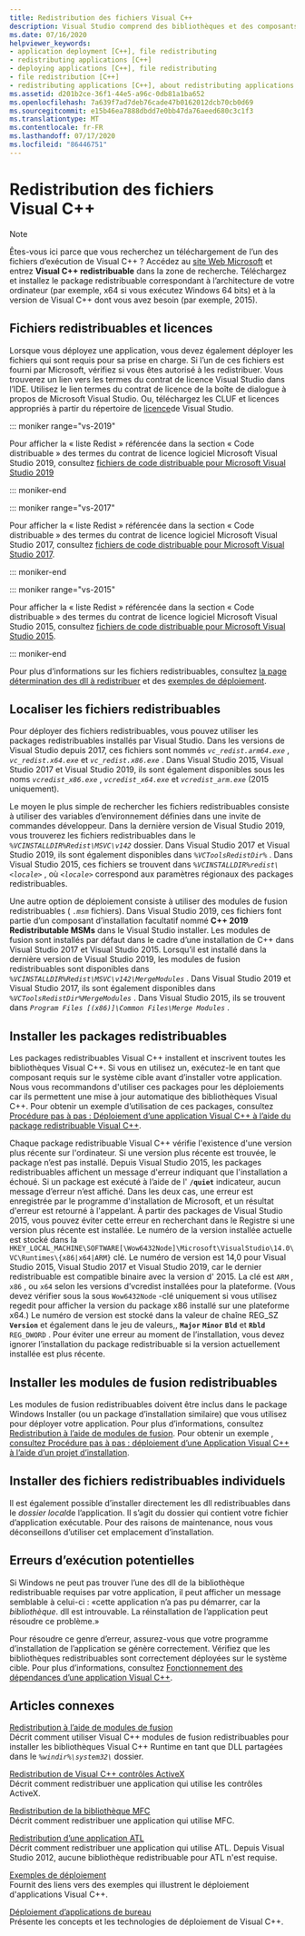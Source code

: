 ```yaml
---
title: Redistribution des fichiers Visual C++
description: Visual Studio comprend des bibliothèques et des composants redistribuables que vous pouvez déployer avec votre application.
ms.date: 07/16/2020
helpviewer_keywords:
- application deployment [C++], file redistributing
- redistributing applications [C++]
- deploying applications [C++], file redistributing
- file redistribution [C++]
- redistributing applications [C++], about redistributing applications
ms.assetid: d201b2ce-36f1-44e5-a96c-0db81a1ba652
ms.openlocfilehash: 7a639f7ad7deb76cade47b0162012dcb70cb0d69
ms.sourcegitcommit: e15b46ea7888dbdd7e0bb47da76aeed680c3c1f3
ms.translationtype: MT
ms.contentlocale: fr-FR
ms.lasthandoff: 07/17/2020
ms.locfileid: "86446751"
---
```

# <a name="redistributing-visual-c-files"></a>Redistribution des fichiers Visual C++

> [!NOTE]
> Êtes-vous ici parce que vous recherchez un téléchargement de l’un des fichiers d’exécution de Visual C++ ? Accédez au [site Web Microsoft](https://www.microsoft.com/) et entrez **Visual C++ redistribuable** dans la zone de recherche. Téléchargez et installez le package redistribuable correspondant à l’architecture de votre ordinateur (par exemple, x64 si vous exécutez Windows 64 bits) et à la version de Visual C++ dont vous avez besoin (par exemple, 2015).

## <a name="redistributable-files-and-licensing"></a>Fichiers redistribuables et licences

Lorsque vous déployez une application, vous devez également déployer les fichiers qui sont requis pour sa prise en charge. Si l’un de ces fichiers est fourni par Microsoft, vérifiez si vous êtes autorisé à les redistribuer. Vous trouverez un lien vers les termes du contrat de licence Visual Studio dans l’IDE. Utilisez le lien termes du contrat de licence de la boîte de dialogue à propos de Microsoft Visual Studio. Ou, téléchargez les CLUF et licences appropriés à partir du répertoire de [licence](https://visualstudio.microsoft.com/license-terms/)de Visual Studio.

::: moniker range="vs-2019"

Pour afficher la « liste Redist » référencée dans la section « Code distribuable » des termes du contrat de licence logiciel Microsoft Visual Studio 2019, consultez [fichiers de code distribuable pour Microsoft Visual Studio 2019](/visualstudio/releases/2019/redistribution#-distributable-code-files-for-visual-studio-2019)

::: moniker-end

::: moniker range="vs-2017"

Pour afficher la « liste Redist » référencée dans la section « Code distribuable » des termes du contrat de licence logiciel Microsoft Visual Studio 2017, consultez [fichiers de code distribuable pour Microsoft Visual Studio 2017](/visualstudio/productinfo/2017-redistribution-vs#-distributable-code-files-for-visual-studio-2017).

::: moniker-end

::: moniker range="vs-2015"

Pour afficher la « liste Redist » référencée dans la section « Code distribuable » des termes du contrat de licence logiciel Microsoft Visual Studio 2015, consultez [fichiers de code distribuable pour Microsoft Visual Studio 2015](/visualstudio/productinfo/2015-redistribution-vs#-distributable-code-files-for-visual-studio-2015).

::: moniker-end

Pour plus d’informations sur les fichiers redistribuables, consultez [la page détermination des dll à redistribuer](determining-which-dlls-to-redistribute.md) et des [exemples de déploiement](deployment-examples.md).

## <a name="locate-the-redistributable-files"></a>Localiser les fichiers redistribuables

Pour déployer des fichiers redistribuables, vous pouvez utiliser les packages redistribuables installés par Visual Studio. Dans les versions de Visual Studio depuis 2017, ces fichiers sont nommés *`vc_redist.arm64.exe`* , *`vc_redist.x64.exe`* et *`vc_redist.x86.exe`* . Dans Visual Studio 2015, Visual Studio 2017 et Visual Studio 2019, ils sont également disponibles sous les noms *`vcredist_x86.exe`* , *`vcredist_x64.exe`* et *`vcredist_arm.exe`* (2015 uniquement).

Le moyen le plus simple de rechercher les fichiers redistribuables consiste à utiliser des variables d’environnement définies dans une invite de commandes développeur. Dans la dernière version de Visual Studio 2019, vous trouverez les fichiers redistribuables dans le *`%VCINSTALLDIR%Redist\MSVC\v142`* dossier. Dans Visual Studio 2017 et Visual Studio 2019, ils sont également disponibles dans *`%VCToolsRedistDir%`* . Dans Visual Studio 2015, ces fichiers se trouvent dans *`%VCINSTALLDIR%redist\<locale>`* , où *`<locale>`* correspond aux paramètres régionaux des packages redistribuables.

Une autre option de déploiement consiste à utiliser des modules de fusion redistribuables ( *`.msm`* fichiers). Dans Visual Studio 2019, ces fichiers font partie d’un composant d’installation facultatif nommé **C++ 2019 Redistributable MSMs** dans le Visual Studio installer. Les modules de fusion sont installés par défaut dans le cadre d’une installation de C++ dans Visual Studio 2017 et Visual Studio 2015. Lorsqu’il est installé dans la dernière version de Visual Studio 2019, les modules de fusion redistribuables sont disponibles dans *`%VCINSTALLDIR%Redist\MSVC\v142\MergeModules`* . Dans Visual Studio 2019 et Visual Studio 2017, ils sont également disponibles dans *`%VCToolsRedistDir%MergeModules`* . Dans Visual Studio 2015, ils se trouvent dans *`Program Files [(x86)]\Common Files\Merge Modules`* .

## <a name="install-the-redistributable-packages"></a>Installer les packages redistribuables

Les packages redistribuables Visual C++ installent et inscrivent toutes les bibliothèques Visual C++. Si vous en utilisez un, exécutez-le en tant que composant requis sur le système cible avant d’installer votre application. Nous vous recommandons d'utiliser ces packages pour les déploiements car ils permettent une mise à jour automatique des bibliothèques Visual C++. Pour obtenir un exemple d’utilisation de ces packages, consultez [Procédure pas à pas : Déploiement d’une application Visual C++ à l’aide du package redistribuable Visual C++](deploying-visual-cpp-application-by-using-the-vcpp-redistributable-package.md).

Chaque package redistribuable Visual C++ vérifie l'existence d'une version plus récente sur l'ordinateur. Si une version plus récente est trouvée, le package n’est pas installé. Depuis Visual Studio 2015, les packages redistribuables affichent un message d'erreur indiquant que l'installation a échoué. Si un package est exécuté à l’aide de l' **`/quiet`** indicateur, aucun message d’erreur n’est affiché. Dans les deux cas, une erreur est enregistrée par le programme d'installation de Microsoft, et un résultat d'erreur est retourné à l'appelant. À partir des packages de Visual Studio 2015, vous pouvez éviter cette erreur en recherchant dans le Registre si une version plus récente est installée. Le numéro de la version installée actuelle est stocké dans la `HKEY_LOCAL_MACHINE\SOFTWARE[\Wow6432Node]\Microsoft\VisualStudio\14.0\VC\Runtimes\{x86|x64|ARM}` clé. Le numéro de version est 14,0 pour Visual Studio 2015, Visual Studio 2017 et Visual Studio 2019, car le dernier redistribuable est compatible binaire avec la version d' 2015. La clé est `ARM` , `x86` , ou `x64` selon les versions d’vcredist installées pour la plateforme. (Vous devez vérifier sous la sous `Wow6432Node` -clé uniquement si vous utilisez regedit pour afficher la version du package x86 installé sur une plateforme x64.) Le numéro de version est stocké dans la valeur de chaîne REG_SZ **`Version`** et également dans le jeu de valeurs,, **`Major`** **`Minor`** **`Bld`** et **`Rbld`** `REG_DWORD` . Pour éviter une erreur au moment de l’installation, vous devez ignorer l’installation du package redistribuable si la version actuellement installée est plus récente.

## <a name="install-the-redistributable-merge-modules"></a>Installer les modules de fusion redistribuables

Les modules de fusion redistribuables doivent être inclus dans le package Windows Installer (ou un package d’installation similaire) que vous utilisez pour déployer votre application. Pour plus d’informations, consultez [Redistribution à l’aide de modules de fusion](redistributing-components-by-using-merge-modules.md). Pour obtenir un exemple [, consultez Procédure pas à pas : déploiement d’une Application Visual C++ à l’aide d’un projet d’installation](walkthrough-deploying-a-visual-cpp-application-by-using-a-setup-project.md).

## <a name="install-individual-redistributable-files"></a>Installer des fichiers redistribuables individuels

Il est également possible d’installer directement les dll redistribuables dans le *dossier local*de l’application. Il s’agit du dossier qui contient votre fichier d’application exécutable. Pour des raisons de maintenance, nous vous déconseillons d’utiliser cet emplacement d’installation.

## <a name="potential-run-time-errors"></a>Erreurs d’exécution potentielles

Si Windows ne peut pas trouver l’une des dll de la bibliothèque redistribuable requises par votre application, il peut afficher un message semblable à celui-ci : «cette application n’a pas pu démarrer, car la *bibliothèque*. dll est introuvable. La réinstallation de l’application peut résoudre ce problème.»

Pour résoudre ce genre d’erreur, assurez-vous que votre programme d’installation de l’application se génère correctement. Vérifiez que les bibliothèques redistribuables sont correctement déployées sur le système cible. Pour plus d’informations, consultez [Fonctionnement des dépendances d’une application Visual C++](understanding-the-dependencies-of-a-visual-cpp-application.md).

## <a name="related-articles"></a>Articles connexes

[Redistribution à l’aide de modules de fusion](redistributing-components-by-using-merge-modules.md)\
Décrit comment utiliser Visual C++ modules de fusion redistribuables pour installer les bibliothèques Visual C++ Runtime en tant que DLL partagées dans le *`%windir%\system32\`* dossier.

[Redistribution de Visual C++ contrôles ActiveX](redistributing-visual-cpp-activex-controls.md)\
Décrit comment redistribuer une application qui utilise les contrôles ActiveX.

[Redistribution de la bibliothèque MFC](redistributing-the-mfc-library.md)\
Décrit comment redistribuer une application qui utilise MFC.

[Redistribution d’une application ATL](redistributing-an-atl-application.md)\
Décrit comment redistribuer une application qui utilise ATL. Depuis Visual Studio 2012, aucune bibliothèque redistribuable pour ATL n'est requise.

[Exemples de déploiement](deployment-examples.md)\
Fournit des liens vers des exemples qui illustrent le déploiement d'applications Visual C++.

[Déploiement d’applications de bureau](deploying-native-desktop-applications-visual-cpp.md)\
Présente les concepts et les technologies de déploiement de Visual C++.
